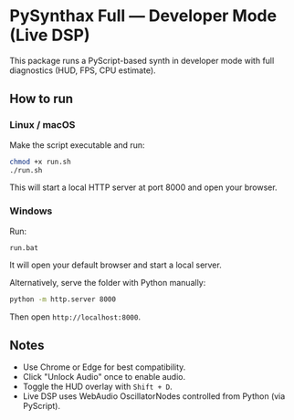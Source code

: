 # PySynthax Full — Developer Mode (Live DSP)

This package runs a PyScript-based synth in developer mode with full diagnostics (HUD, FPS, CPU estimate).

## How to run

### Linux / macOS
Make the script executable and run:
```bash
chmod +x run.sh
./run.sh
```
This will start a local HTTP server at port 8000 and open your browser.

### Windows
Run:
```
run.bat
```
It will open your default browser and start a local server.

Alternatively, serve the folder with Python manually:
```bash
python -m http.server 8000
```
Then open `http://localhost:8000`.

## Notes
- Use Chrome or Edge for best compatibility.
- Click "Unlock Audio" once to enable audio.
- Toggle the HUD overlay with `Shift + D`.
- Live DSP uses WebAudio OscillatorNodes controlled from Python (via PyScript).
